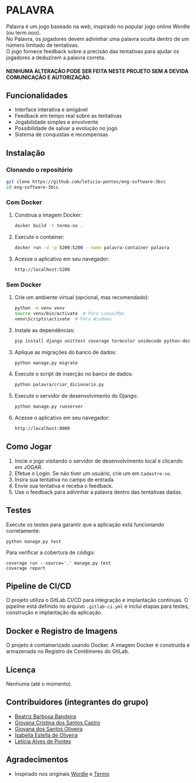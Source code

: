 # PALAVRA
Palavra é um jogo baseado na web, inspirado no popular jogo online Wordle (ou term.ooo).<br>
No Palavra, os jogadores devem adivinhar uma palavra oculta dentro de um número limitado de tentativas.<br>
O jogo fornece feedback sobre a precisão das tentativas para ajudar os jogadores a deduzirem a palavra correta.

#### NENHUMA ALTERAÇÃO PODE SER FEITA NESTE PROJETO SEM A DEVIDA COMUNICAÇÃO E AUTORIZAÇÃO.

## Funcionalidades
- Interface interativa e amigável
- Feedback em tempo real sobre as tentativas
- Jogabilidade simples e envolvente
- Possibilidade de salvar a evolução no jogo
- Sistema de conquistas e recompensas

## Instalação

### Clonando o repositório
```bash
git clone https://github.com/leticia-pontes/eng-software-3bcc
cd eng-software-3bcc
```

### Com Docker

1. Construa a imagem Docker:
   ```bash
   docker build -t termo-oo .
   ```
2. Execute o container:
   ```bash
   docker run -d -p 5200:5200 --name palavra-container palavra
   ```
3. Acesse o aplicativo em seu navegador:
   ```bash
   http://localhost:5200
   ```

### Sem Docker

1. Crie um ambiente virtual (opcional, mas recomendado):
   ```bash
   python -m venv venv
   source venv/bin/activate  # Para Linux/Mac
   venv\Scripts\activate  # Para Windows
   ```
2. Instale as dependências:
   ```bash
   pip install django unittest coverage termcolor unidecode python-decouple dj-database-url psycopg2-binary Pillow
   ```

3. Aplique as migrações do banco de dados:
   ```bash
   python manage.py migrate
   ```
4. Execute o script de inserção no banco de dados:
   ```bash
   python palavra/criar_dicionario.py
   ```
5. Execute o servidor de desenvolvimento do Django:
   ```bash
   python manage.py runserver
   ```
6. Acesse o aplicativo em seu navegador:
   ```bash
   http://localhost:8000
   ```

## Como Jogar
1. Inicie o jogo visitando o servidor de desenvolvimento local e clicando em JOGAR.
2. Efetue o Login. Se não tiver um usuário, crie um em `Cadastre-se`.
2. Insira sua tentativa no campo de entrada.
3. Envie sua tentativa e receba o feedback.
4. Use o feedback para adivinhar a palavra dentro das tentativas dadas.

## Testes

Execute os testes para garantir que a aplicação está funcionando corretamente:
```
python manage.py test
```
Para verificar a cobertura de código:
```
coverage run --source='.' manage.py test
coverage report
```

## Pipeline de CI/CD
O projeto utiliza o GitLab CI/CD para integração e implantação contínuas. O pipeline está definido no arquivo `.gitlab-ci.yml` e inclui etapas para testes, construção e implantação da aplicação.

## Docker e Registro de Imagens
O projeto é containerizado usando Docker. A imagem Docker é construída e armazenada no Registro de Contêineres do GitLab.

## Licença
Nenhuma (até o momento).

## Contribuidores (integrantes do grupo)
- [Beatriz Barbosa Bandeira](https://github.com/BiabBandeira)
- [Giovana Cristina dos Santos Castro](https://github.com/GiCCastro)
- [Giovana dos Santos Oliveira](https://github.com/giovanaoliveira-14)
- [Isabella Estella de Oliveira](https://github.com/IsaEstellaa)
- [Letícia Alves de Pontes](https://github.com/leticia-pontes)

## Agradecimentos
- Inspirado nos originais [Wordle](https://www.nytimes.com/games/wordle/index.html) e [Termo](https://term.ooo/)
